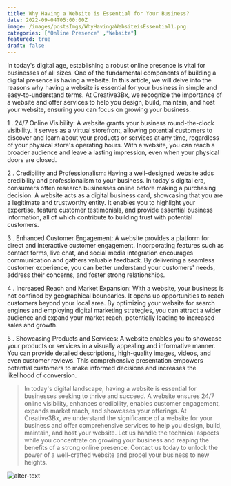 ```yaml
---
title: Why Having a Website is Essential for Your Business?
date: 2022-09-04T05:00:00Z
image: /images/postsImgs/WhyHavingaWebsiteisEssential1.png
categories: ["Online Presence" ,"Website"]
featured: true
draft: false
---
```


In today's digital age, establishing a robust online presence is vital for businesses of all sizes. One of the fundamental components of building a digital presence is having a website. In this article, we will delve into the reasons why having a website is essential for your business in simple and easy-to-understand terms. At Creative3Bx, we recognize the importance of a website and offer services to help you design, build, maintain, and host your website, ensuring you can focus on growing your business.

1 . 24/7 Online Visibility:
A website grants your business round-the-clock visibility. It serves as a virtual storefront, allowing potential customers to discover and learn about your products or services at any time, regardless of your physical store's operating hours. With a website, you can reach a broader audience and leave a lasting impression, even when your physical doors are closed.

2 . Credibility and Professionalism:
Having a well-designed website adds credibility and professionalism to your business. In today's digital era, consumers often research businesses online before making a purchasing decision. A website acts as a digital business card, showcasing that you are a legitimate and trustworthy entity. It enables you to highlight your expertise, feature customer testimonials, and provide essential business information, all of which contribute to building trust with potential customers.

3 . Enhanced Customer Engagement:
A website provides a platform for direct and interactive customer engagement. Incorporating features such as contact forms, live chat, and social media integration encourages communication and gathers valuable feedback. By delivering a seamless customer experience, you can better understand your customers' needs, address their concerns, and foster strong relationships.

4 . Increased Reach and Market Expansion:
With a website, your business is not confined by geographical boundaries. It opens up opportunities to reach customers beyond your local area. By optimizing your website for search engines and employing digital marketing strategies, you can attract a wider audience and expand your market reach, potentially leading to increased sales and growth.

5 . Showcasing Products and Services:
A website enables you to showcase your products or services in a visually appealing and informative manner. You can provide detailed descriptions, high-quality images, videos, and even customer reviews. This comprehensive presentation empowers potential customers to make informed decisions and increases the likelihood of conversion.

> In today's digital landscape, having a website is essential for businesses seeking to thrive and succeed. A website ensures 24/7 online visibility, enhances credibility, enables customer engagement, expands market reach, and showcases your offerings. At Creative3Bx, we understand the significance of a website for your business and offer comprehensive services to help you design, build, maintain, and host your website. Let us handle the technical aspects while you concentrate on growing your business and reaping the benefits of a strong online presence. Contact us today to unlock the power of a well-crafted website and propel your business to new heights.

![alter-text](/images/postsImgs/WhyHavingaWebsiteisEssential2.png)


